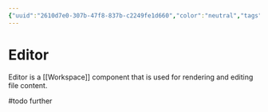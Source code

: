 ```yaml
---
{"uuid":"2610d7e0-307b-47f8-837b-c2249fe1d660","color":"neutral","tags":["todo"],"embeds":[],"links":["Workspace"],"todos":{"done":[],"pending":[]}}
---
```

# Editor

Editor is a [[Workspace]] component that is used for rendering and editing file content.

#todo further